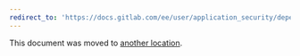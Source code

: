 ```yaml
---
redirect_to: 'https://docs.gitlab.com/ee/user/application_security/dependency_scanning/index.html'
---
```


This document was moved to [another location](https://docs.gitlab.com/ee/user/application_security/dependency_scanning/index.html).
